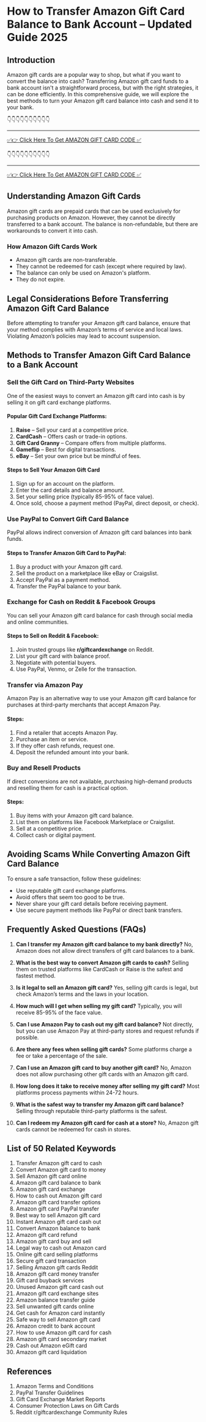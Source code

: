 # How to Transfer Amazon Gift Card Balance to Bank Account – Updated Guide 2025

## Introduction

Amazon gift cards are a popular way to shop, but what if you want to convert the balance into cash? Transferring Amazon gift card funds to a bank account isn't a straightforward process, but with the right strategies, it can be done efficiently. In this comprehensive guide, we will explore the best methods to turn your Amazon gift card balance into cash and send it to your bank.


👇👇👇👇👇👇👇👇👇👇

---

[✅👉 Click Here To Get AMAZON GIFT CARD CODE ✅](https://therewardgate.com/free-amazon-code/)


👇👇👇👇👇👇👇👇👇👇

---

[✅👉 Click Here To Get AMAZON GIFT CARD CODE ✅](https://therewardgate.com/free-amazon-code/)


## Understanding Amazon Gift Cards

Amazon gift cards are prepaid cards that can be used exclusively for purchasing products on Amazon. However, they cannot be directly transferred to a bank account. The balance is non-refundable, but there are workarounds to convert it into cash.

### How Amazon Gift Cards Work

- Amazon gift cards are non-transferable.
- They cannot be redeemed for cash (except where required by law).
- The balance can only be used on Amazon's platform.
- They do not expire.

## Legal Considerations Before Transferring Amazon Gift Card Balance

Before attempting to transfer your Amazon gift card balance, ensure that your method complies with Amazon’s terms of service and local laws. Violating Amazon’s policies may lead to account suspension.

## Methods to Transfer Amazon Gift Card Balance to a Bank Account

### Sell the Gift Card on Third-Party Websites

One of the easiest ways to convert an Amazon gift card into cash is by selling it on gift card exchange platforms.

#### Popular Gift Card Exchange Platforms:

1. **Raise** – Sell your card at a competitive price.
2. **CardCash** – Offers cash or trade-in options.
3. **Gift Card Granny** – Compare offers from multiple platforms.
4. **Gameflip** – Best for digital transactions.
5. **eBay** – Set your own price but be mindful of fees.

#### Steps to Sell Your Amazon Gift Card

1. Sign up for an account on the platform.
2. Enter the card details and balance amount.
3. Set your selling price (typically 85-95% of face value).
4. Once sold, choose a payment method (PayPal, direct deposit, or check).

### Use PayPal to Convert Gift Card Balance

PayPal allows indirect conversion of Amazon gift card balances into bank funds.

#### Steps to Transfer Amazon Gift Card to PayPal:

1. Buy a product with your Amazon gift card.
2. Sell the product on a marketplace like eBay or Craigslist.
3. Accept PayPal as a payment method.
4. Transfer the PayPal balance to your bank.

### Exchange for Cash on Reddit & Facebook Groups

You can sell your Amazon gift card balance for cash through social media and online communities.

#### Steps to Sell on Reddit & Facebook:

1. Join trusted groups like **r/giftcardexchange** on Reddit.
2. List your gift card with balance proof.
3. Negotiate with potential buyers.
4. Use PayPal, Venmo, or Zelle for the transaction.

### Transfer via Amazon Pay

Amazon Pay is an alternative way to use your Amazon gift card balance for purchases at third-party merchants that accept Amazon Pay.

#### Steps:

1. Find a retailer that accepts Amazon Pay.
2. Purchase an item or service.
3. If they offer cash refunds, request one.
4. Deposit the refunded amount into your bank.

### Buy and Resell Products

If direct conversions are not available, purchasing high-demand products and reselling them for cash is a practical option.

#### Steps:

1. Buy items with your Amazon gift card balance.
2. List them on platforms like Facebook Marketplace or Craigslist.
3. Sell at a competitive price.
4. Collect cash or digital payment.

## Avoiding Scams While Converting Amazon Gift Card Balance

To ensure a safe transaction, follow these guidelines:

- Use reputable gift card exchange platforms.
- Avoid offers that seem too good to be true.
- Never share your gift card details before receiving payment.
- Use secure payment methods like PayPal or direct bank transfers.

## Frequently Asked Questions (FAQs)

1. **Can I transfer my Amazon gift card balance to my bank directly?**
   No, Amazon does not allow direct transfers of gift card balances to a bank.

2. **What is the best way to convert Amazon gift cards to cash?**
   Selling them on trusted platforms like CardCash or Raise is the safest and fastest method.

3. **Is it legal to sell an Amazon gift card?**
   Yes, selling gift cards is legal, but check Amazon’s terms and the laws in your location.

4. **How much will I get when selling my gift card?**
   Typically, you will receive 85-95% of the face value.

5. **Can I use Amazon Pay to cash out my gift card balance?**
   Not directly, but you can use Amazon Pay at third-party stores and request refunds if possible.

6. **Are there any fees when selling gift cards?**
   Some platforms charge a fee or take a percentage of the sale.

7. **Can I use an Amazon gift card to buy another gift card?**
   No, Amazon does not allow purchasing other gift cards with an Amazon gift card.

8. **How long does it take to receive money after selling my gift card?**
   Most platforms process payments within 24-72 hours.

9. **What is the safest way to transfer my Amazon gift card balance?**
   Selling through reputable third-party platforms is the safest.

10. **Can I redeem my Amazon gift card for cash at a store?**
   No, Amazon gift cards cannot be redeemed for cash in stores.

## List of 50 Related Keywords

1. Transfer Amazon gift card to cash  
2. Convert Amazon gift card to money  
3. Sell Amazon gift card online  
4. Amazon gift card balance to bank  
5. Amazon gift card exchange  
6. How to cash out Amazon gift card  
7. Amazon gift card transfer options  
8. Amazon gift card PayPal transfer  
9. Best way to sell Amazon gift card  
10. Instant Amazon gift card cash out  
11. Convert Amazon balance to bank  
12. Amazon gift card refund  
13. Amazon gift card buy and sell  
14. Legal way to cash out Amazon card  
15. Online gift card selling platforms  
16. Secure gift card transaction  
17. Selling Amazon gift cards Reddit  
18. Amazon gift card money transfer  
19. Gift card buyback services  
20. Unused Amazon gift card cash out  
21. Amazon gift card exchange sites  
22. Amazon balance transfer guide  
23. Sell unwanted gift cards online  
24. Get cash for Amazon card instantly  
25. Safe way to sell Amazon gift card  
26. Amazon credit to bank account  
27. How to use Amazon gift card for cash  
28. Amazon gift card secondary market  
29. Cash out Amazon eGift card  
30. Amazon gift card liquidation  

## References

1. Amazon Terms and Conditions
2. PayPal Transfer Guidelines
3. Gift Card Exchange Market Reports
4. Consumer Protection Laws on Gift Cards
5. Reddit r/giftcardexchange Community Rules

